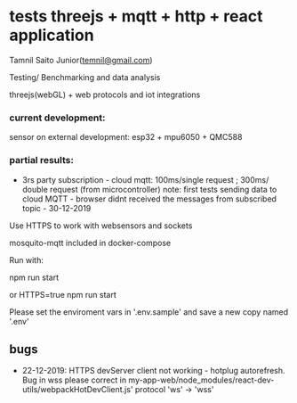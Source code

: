 # tests threejs + mqtt + http + react application

Tamnil Saito Junior(temnil@gmail.com)

Testing/ Benchmarking and data analysis

threejs(webGL) + web protocols and iot integrations

### current development:
sensor on external development:  esp32 + mpu6050 + QMC588


### partial results:

- 3rs party subscription - cloud mqtt: 100ms/single request ; 300ms/ double request (from microcontroller)
note: first tests sending data to cloud MQTT - browser didnt received the messages from subscribed topic  - 30-12-2019


Use HTTPS  to work with websensors and sockets

mosquito-mqtt included in docker-compose

Run with:

npm run start

or
HTTPS=true npm run start


Please set the enviroment vars in '.env.sample' and save a new copy named '.env'

## bugs

- 22-12-2019: HTTPS devServer client not working - hotplug autorefresh.
    Bug in wss please correct in my-app-web/node_modules/react-dev-utils/webpackHotDevClient.js'
protocol 'ws' -> 'wss'
